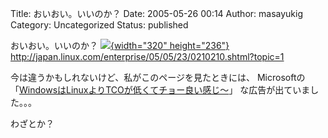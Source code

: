 Title: おいおい。いいのか？
Date: 2005-05-26 00:14
Author: masayukig
Category: Uncategorized
Status: published

おいおい。いいのか？
[![](http://lunatic.xrea.jp/mt/archives/linux_windows-thumb.PNG){width="320" height="236"}](http://lunatic.xrea.jp/mt/archives/linux_windows.html)
<http://japan.linux.com/enterprise/05/05/23/0210210.shtml?topic=1>

今は違うかもしれないけど、私がこのページを見たときには、
Microsoftの
「[WindowsはLinuxよりTCOが低くてチョー良い感じ〜](http://www.microsoft.com/japan/windowsserversystem/facts/default.mspx)」
な広告が出ていました。。。

わざとか？
